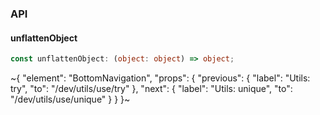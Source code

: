 

### API

#### unflattenObject

```ts
const unflattenObject: (object: object) => object;
```


~{
  "element": "BottomNavigation",
  "props": {
    "previous": {
      "label": "Utils: try",
      "to": "/dev/utils/use/try"
    },
    "next": {
      "label": "Utils: unique",
      "to": "/dev/utils/use/unique"
    }
  }
}~